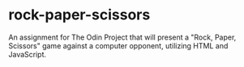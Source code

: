 # rock-paper-scissors

An assignment for The Odin Project that will present a "Rock, Paper, Scissors" game against a computer opponent, utilizing HTML and JavaScript.